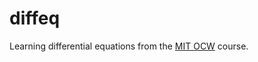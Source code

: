 # diffeq

Learning differential equations from the [MIT OCW](https://ocw.mit.edu/courses/mathematics/18-03-differential-equations-spring-2010/video-lectures/) course.
